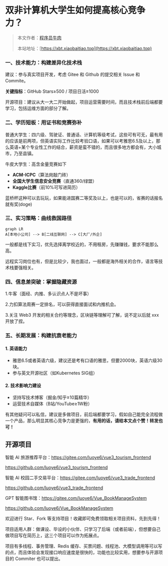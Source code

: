 # **双非计算机大学生如何提高核心竞争力**？

> 本文作者：[程序员牛肉](https://github.com/luoye6)
>
> 本站地址：[https://xbt.xiaobaitiao.top](https://xbt.xiaobaitiao.top)

### **一、技术能力：构建差异化技术栈**

建议：参与真实项目开发，考虑 Gitee 和 Github 的提交相关 Issue 和 Commite。

**关键指标**：GitHub Stars≥500 / 项目日活≥1000

开源项目：建议从大一大二开始做起，项目运营需要时间，而且技术栈前后端都要学习，包括运维方面的部分了解。

### **二、学历短板：用证书和竞赛弥补**

普通大学生：四六级、驾驶证、普通话、计算机等级考试，这些可有可无，最有用的应该是前两项，但英语实际工作比较考验口语，如果可以考雅思6.5及以上，那么英语+某个专业性工作的结合，薪资是蛮不错的，而且很多地方都会有，大小城市，乃至县镇。

牛皮大学生：高含金量竞赛如下

- **ACM-ICPC**（算法岗敲门砖）
- **全国大学生信息安全竞赛**（直通360/绿盟）
- **Kaggle比赛**（前10%可写进简历）

蓝桥杯这种可以去玩玩，如果能进国赛二等奖及以上，也是可以的，省赛的话报名就有奖(doge)

### **三、实习策略：曲线救国路径**

```mermaid
graph LR
A[本地小公司] --> B[二线互联网] --> C[大厂/外企]
```

一般都是线下实习，优先选择离学校近的，不用租房，先赚赚钱，要求不能那么高。

远程实习岗位也有，但是比较少，我也面过，一般都是海外相关的合作，语言等技术栈要强相关。

### **四、信息差突破：掌握隐藏资源**

1.牛客（面经、内推、多认识点人不是坏事）

2.力扣算法周赛一定排名，可以获得直接面试和内推机会。

3.关注 Web3 开发的相关合约等理念，区块链等理解可了解，说不定以后就 xxx 开放了捏。

### **五、长期发展：构建抗衰老能力**

#### **1. 英语能力**

- 雅思6.5或者英语六级，建议还是考有口语的雅思，但要2000块，英语六级30块。
- 参与英文开源社区（如Kubernetes SIG组）

#### **2. 技术影响力建设**

- 坚持写技术博客（掘金/知乎≥10篇精华）
- 运营技术自媒体（B站/YouTube≥1W粉）

有其他疑问可以私信，建议是多做项目，前后端都要学习，假如自己能完全流程做一个产品，那么明显其核心竞争力是更强的，**有用的话，请给本文点个赞！转发也可！**

## 开源项目

智能 AI 旅游推荐平台：https://gitee.com/luoye6/vue3_tourism_frontend

https://github.com/luoye6/vue3_tourism_frontend

智能 AI 校园二手交易平台：https://gitee.com/luoye6/vue3_trade_frontend

https://github.com/luoye6/vue3_trade_frontend

GPT 智能图书馆：https://gitee.com/luoye6/Vue_BookManageSystem

https://github.com/luoye6/Vue_BookManageSystem

欢迎进行 Star、Fork 等支持项目！收藏即可免费领取相关项目资料，先到先得！

项目适用人群：做课设、毕设的小伙伴、只学习了后端（或者前端），但想要自己做项目写在简历上，这三个项目可以作为拓展点。

项目有多线程、事务管理、Redis 缓存、买票问题、线程池、大模型调用等可以写的点，而且体验会发现接口响应速度是很快的，功能也比较实用，想要参与开源项目的 Commiter 也可以提出。

